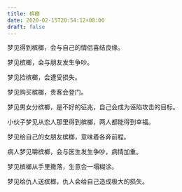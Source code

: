 ```yaml
---
title: 槟榔
date: 2020-02-15T20:54:12+08:00
draft: false
---
```


梦见得到槟榔，会与自己的情侣喜结良缘。<br>


梦见槟榔，会与朋友发生争吵。<br>


梦见捡槟榔，会遭受损失。<br>


梦见购买槟榔，贵客会登门。<br>


梦见男女分槟榔，是不好的征兆，自己会成为诬陷攻击的目标。<br>


小伙子梦见从恋人那里得到槟榔，两人都能得到幸福。<br>


梦见给自己的女朋友槟榔，意味着各奔前程。<br>


病人梦见嚼槟榔，会与医生发生争吵，病情加重。<br>


梦见槟榔从手里撒落，生意会一塌糊涂。<br>


梦见给仇人送槟榔，仇人会给自己造成极大的损失。<br>

